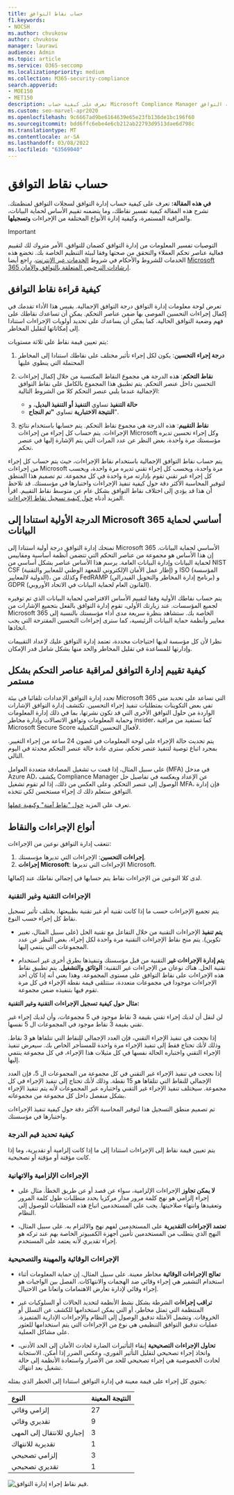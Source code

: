 ```yaml
---
title: حساب نقاط التوافق
f1.keywords:
- NOCSH
ms.author: chvukosw
author: chvukosw
manager: laurawi
audience: Admin
ms.topic: article
ms.service: O365-seccomp
ms.localizationpriority: medium
ms.collection: M365-security-compliance
search.appverid:
- MOE150
- MET150
description: تعرف على كيفية حساب Microsoft Compliance Manager لسجل مخصص استنادا إلى الإجراءات التي تم اتخاذها لمعالجة المخاطر وتحسين وضعية التوافق.
ms.custom: seo-marvel-apr2020
ms.openlocfilehash: 9c6667ad9be6164639e65e23fb136de1bc196f60
ms.sourcegitcommit: bdd6ffc6ebe4e6cb212ab22793d9513dae6d798c
ms.translationtype: MT
ms.contentlocale: ar-SA
ms.lasthandoff: 03/08/2022
ms.locfileid: "63569040"
---
```

# <a name="compliance-score-calculation"></a>حساب نقاط التوافق

**في هذه المقالة:** تعرف على كيفية حساب إدارة التوافق لسجلات التوافق لمنظمتك. تشرح هذه المقالة كيفية تفسير نقاطك، وما يتضمنه  تقييم الأساس لحماية البيانات، والمراقبة المستمرة، وكيفية إدارة الأنواع المختلفة من الإجراءات **وتسجيلها**. 

> [!IMPORTANT]
> التوصيات تفسير المعلومات من إدارة التوافق كضمان للتوافق. الأمر متروك لك لتقييم فعالية عناصر تحكم العملاء والتحقق من صحتها وفقا لبيئة التنظيم الخاصة بك. تخضع هذه الخدمات للشروط والأحكام في شروط [الخدمات عبر الإنترنت](https://go.microsoft.com/fwlink/?linkid=2108910). راجع أيضا [Microsoft 365 إرشادات الترخيص المتعلقة بالتوافق والأمان](/office365/servicedescriptions/microsoft-365-service-descriptions/microsoft-365-tenantlevel-services-licensing-guidance/microsoft-365-security-compliance-licensing-guidance).

## <a name="how-to-read-your-compliance-score"></a>كيفية قراءة نقاط التوافق

تعرض لوحة معلومات إدارة التوافق درجة التوافق الإجمالية. يقيس هذا الأداء تقدمك في إكمال إجراءات التحسين الموصى بها ضمن عناصر التحكم. يمكن أن تساعدك نقاطك على فهم وضعية التوافق الحالية. كما يمكن أن يساعدك على تحديد أولويات الإجراءات استنادا إلى إمكاناتها لتقليل المخاطر.

يتم تعيين قيمة نقاط على ثلاثة مستويات:

1. **درجة إجراء التحسين**: يكون لكل إجراء تأثير مختلف على نقاطك استنادا إلى المخاطر المحتملة التي ينطوي عليها

2. **نقاط التحكم**: هذه الدرجة هي مجموع النقاط المكتسبة من خلال إكمال إجراءات التحسين داخل عنصر التحكم. يتم تطبيق هذا المجموع بالكامل على نقاط التوافق الإجمالية عندما يلبي عنصر التحكم كلا من الشروط التالية:
    - **حالة التنفيذ** تساوي **التنفيذ أو** **التنفيذ البديل**، و
    - **النتيجة الاختبارية** تساوي **"تم النجاح**".

3. **نقاط التقييم**: هذه الدرجة هي مجموع نقاط التحكم. يتم حسابها باستخدام نتائج الإجراءات. يتم حساب كل إجراء من إجراءات Microsoft وكل إجراء تحسين تديره مؤسستك مرة واحدة، بغض النظر عن عدد المرات التي يتم الإشارة إليها في عنصر تحكم.

يتم حساب نقاط التوافق الإجمالية باستخدام نقاط الإجراءات، حيث يتم حساب كل إجراء من إجراءات Microsoft مرة واحدة، ويحسب كل إجراء تقني تديره مرة واحدة، ويحسب كل إجراء غير تقني تقوم بإدارته مرة واحدة في كل مجموعة. تم تصميم هذا المنطق لتوفير المحاسبة الأكثر دقة حول كيفية تنفيذ الإجراءات واختبارها في مؤسستك. قد تلاحظ أن هذا قد يؤدي إلى اختلاف نقاط التوافق بشكل عام عن متوسط نقاط التقييم. اقرأ المزيد أدناه [حول كيفية تسجيل نقاط الإجراءات](#action-types-and-points).

## <a name="initial-score-based-on-microsoft-365-data-protection-baseline"></a>الدرجة الأولية استنادا إلى Microsoft 365 أساسي لحماية البيانات
  
تمنحك إدارة التوافق درجة أولية استنادا إلى Microsoft 365 الأساسي لحماية البيانات. إن هذا الأساس هو مجموعة من عناصر التحكم التي تتضمن أنظمة أساسية ومقاييس لحماية البيانات وإدارة البيانات العامة. يرسم هذا الأساس عناصر بشكل أساسي من NIST CSF (إطار عمل الأمان الإلكتروني للمعهد الوطني للمعايير والتقنية) و ISO (المؤسسة الدولية لالمعايير)، وكذلك من FedRAMP (برنامج إدارة المخاطر والتخويل الفيدرالي) و GDPR (القانون العام لحماية البيانات في الاتحاد الأوروبي).

يتم حساب نقاطك الأولية وفقا لتقييم الأساس الافتراضي لحماية البيانات الذي تم توفيره لجميع المؤسسات. عند زيارتك الأولى، تقوم إدارة التوافق بالفعل بتجميع الإشارات من Microsoft 365 الخاصة بك. ستشاهد بنظرة سريعة مدى أداء مؤسستك بالنسبة إلى معايير وأنظمة حماية البيانات الرئيسية، كما سترى إجراءات التحسين المقترحة التي يجب اتخاذها.

نظرا لأن كل مؤسسة لديها احتياجات محددة، تعتمد إدارة التوافق عليك لإعداد التقييمات وإدارتها للمساعدة في تقليل المخاطر والحد منها بشكل شامل قدر الإمكان.

## <a name="how-compliance-manager-continuously-assesses-controls"></a>كيفية تقييم إدارة التوافق لمراقبة عناصر التحكم بشكل مستمر

تحدد إدارة التوافق الإعدادات تلقائيا في بيئة Microsoft 365 التي تساعد على تحديد متى تفي بعض التكوينات بمتطلبات تنفيذ إجراء التحسين. تكتشف إدارة التوافق الإشارات الواردة من حلول التوافق الأخرى التي قد تكون نشرتها، بما في ذلك إدارة المعلومات وحماية المعلومات وتوافق الاتصالات وإدارة مخاطر insider، كما تستفيد من مراقبة Microsoft Secure Score لأفعال التحسين التكميلية.

يتم تحديث حالة الإجراء على لوحة المعلومات في غضون 24 ساعة من إجراء التغيير. بمجرد اتباع توصية لتنفيذ عنصر تحكم، سترى عادة حالة عنصر التحكم محدثة في اليوم التالي.

على سبيل المثال، إذا قمت ب تشغيل المصادقة متعددة العوامل (MFA) في مدخل Azure AD، يكشف Compliance Manager عن الإعداد ويعكسه في تفاصيل حل الوصول إلى عنصر التحكم. وعلى العكس من ذلك، إذا لم تقوم تشغيل MFA، فإن إدارة التوافق ستعلم ذلك ك إجراء مستحسن لكي تتخذه.

تعرف على المزيد [حول "نقاط آمنة" وكيفية عملها](../security/defender/microsoft-secure-score.md).
  
## <a name="action-types-and-points"></a>أنواع الإجراءات والنقاط

تتعقب إدارة التوافق نوعين من الإجراءات:

1. **إجراءات التحسين**: الإجراءات التي تديرها مؤسستك.
2. **إجراءات Microsoft**: الإجراءات التي تديرها Microsoft.

لدى كلا النوعين من الإجراءات نقاط يتم حسابها في إجمالي نقاطك عند إكمالها.

### <a name="technical-and-non-technical-actions"></a>الإجراءات التقنية وغير التقنية

يتم تجميع الإجراءات حسب ما إذا كانت تقنية أم غير تقنية بطبيعتها. يختلف تأثير تسجيل نقاط كل إجراء حسب النوع.

- **يتم تنفيذ** الإجراءات التقنية من خلال التفاعل مع تقنية الحل (على سبيل المثال، تغيير تكوين). يتم منح نقاط الإجراءات التقنية مرة واحدة لكل إجراء، بغض النظر عن عدد المجموعات التي ينتمي إليها.

- **يتم إدارة الإجراءات غير** التقنية من قبل مؤسستك وتنفيذها بطرق أخرى غير استخدام تقنية الحل. هناك نوعان من الإجراءات غير التقنية: **الوثائق** **والتشغيل**. يتم تطبيق نقاط هذه الإجراءات على نقاط التوافق على مستوى المجموعة. وهذا يعني أنه إذا كان أحد الإجراءات موجودا في مجموعات متعددة، ستتلقى قيمة نقطة الإجراء في كل مرة تقوم فيها بتنفيذه ضمن مجموعة.

**مثال حول كيفية تسجيل الإجراءات التقنية وغير التقنية:**

لن لنقل أن لديك إجراء تقني بقيمة 3 نقاط موجود في 5 مجموعات، وأن لديك إجراء غير تقني بقيمة 3 نقاط موجود في المجموعات ال 5 نفسها.

إذا نجحت في تنفيذ الإجراء التقني، فإن العدد الإجمالي للنقاط التي تتلقاها هو 3 نقاط. وذلك لأنك تحتاج فقط إلى تنفيذ الإجراء مرة واحدة للمستأجر الخاص بك. سيعرض تنفيذ الإجراء التقني واختباره الحالة نفسها في كل مثيلات هذا الإجراء، في كل مجموعة ينتمي إليها.

إذا نجحت في تنفيذ الإجراء غير التقني في كل مجموعة من المجموعات ال 5، فإن العدد الإجمالي للنقاط التي تتلقاها هو 15 نقطة. وذلك لأنك تحتاج إلى تنفيذ الإجراء في كل مجموعة. سيختلف تنفيذ الإجراء غير التقني واختباره عبر المجموعات لأنه يتم تنفيذ الإجراء بشكل منفصل داخل كل مجموعة من مجموعاته.

تم تصميم منطق التسجيل هذا لتوفير المحاسبة الأكثر دقة حول كيفية تنفيذ الإجراءات واختبارها في مؤسستك.

### <a name="how-score-values-are-determined"></a>كيفية تحديد قيم الدرجة

يتم تعيين قيمة نقاط إلى الإجراءات استنادا إلى ما إذا كانت إلزامية أو تقديرية، وما إذا كانت مؤقتة أو مؤقتة أو تصحيحية.

### <a name="mandatory-and-discretionary-actions"></a>الإجراءات الإلزامية والاتهانية

- **لا يمكن تجاوز** الإجراءات الإلزامية، سواء عن قصد أو عن طريق الخطأ. مثال على إجراء إلزامي هو نهج كلمة مرور مدار مركزيا يحدد متطلبات طول كلمة المرور وتعقيدها وانتهاء صلاحيتها. يجب على المستخدمين اتباع هذه المتطلبات للوصول إلى النظام.
  
- **تعتمد الإجراءات التقديرية** على المستخدمين لفهم نهج والالتزام به. على سبيل المثال، النهج الذي يتطلب من المستخدمين تأمين أجهزة الكمبيوتر الخاصة بهم عند تركه هو إجراء تقديري لأنه يعتمد على المستخدم.
  
### <a name="preventative-detective-and-corrective-actions"></a>الإجراءات الوقائية والمهينة والتصحيحية
  
- **تعالج الإجراءات الوقائية** مخاطر معينة. على سبيل المثال، إن حماية المعلومات أثناء استخدام التشفير هي إجراء وقائي ضد الهجمات والانتهاكات. الفصل بين الواجبات هو إجراء وقائي لإدارة تعارض الاهتمامات واتعانا من الاحتيال.
  
- **تراقب إجراءات** الشرطة بشكل نشط الأنظمة لتحديد الحالات أو السلوكيات غير المنتظمة التي تمثل مخاطر، أو التي يمكن استخدامها للكشف عن التسلل أو الخروقات. وتشمل الأمثلة تدقيق الوصول إلى النظام والإجراءات الإدارية المتميزة. عمليات تدقيق التوافق التنظيمي هي نوع من الإجراءات التي يتم استخدامها للعثور على مشاكل العملية.
  
- **تحاول الإجراءات التصحيحية** إبقاء التأثيرات الضارة لحادث الأمان إلى الحد الأدنى، واتخاذ إجراء تصحيحي لتقليل التأثير الفوري، وعكس الضرر إذا أمكن. الاستجابة لحادث الخصوصية هي إجراء تصحيحي للحد من الأضرار واستعادة الأنظمة إلى حالة تشغيل بعد انتهاك.
  
يحتوي كل إجراء على قيمة معينة في إدارة التوافق استنادا إلى الخطر الذي يمثله:

|**النوع**|**النتيجة المعينة**|
|:-----|:-----|
| إلزامي وقائي | 27 |
| تقديري وقائي | 9 |
| إجباري للانتقال إلى المهى | 3 |
| تقديرية للانتهاك | 1 |
| إلزامي تصحيحي | 3 |
| تقديري تصحيحي | 1 |
  
![قيم نقاط إجراء إدارة التوافق.](../media/compliance-score-action-scoring.png "قيم نقاط إجراء إدارة التوافق")